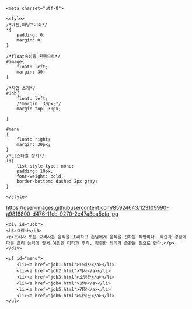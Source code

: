 <html>


<head>
	
	<meta charset="utf-8">

	<style>
	/*마진,패딩초기화*/
	*{
		padding: 0;
		margin: 0;
	}

	/*float속성을 왼쪽으로*/
	#image{
		float: left;
		margin: 30;
	}

	/*직업 소개*/
	#Job{
		float: left;
		/*margin: 30px;*/
		margin-top: 30px;

	}

	#menu
	{
		float: right;
		margin: 30px;
	}
	/*Ll스타일 정의*/
	li{
		list-style-type: none;
		padding: 10px;
		font-weight: bold;
		border-bottom: dashed 2px gray;
	}

	</style>

</head>

<title>job2</title>

<body>
	

https://user-images.githubusercontent.com/85924643/123109990-a9818800-d476-11eb-9270-2e47a3ba5efa.jpg


	<div id="Job">
	<h3>요리사</h3>
	<p>조리사 또는 요리사는 음식을 조리하고 손님에게 음식을 전하는 직업이다. 학습과 경험에 따른 조리 능력에 앞서 예민한 미각과 후각, 청결한 의식과 습관을 필요로 한다.</p>
	</div>
	
	<ul id="menu">
		<li><a href="job1.html">요리사</a></li>
		<li><a href="job2.html">의사</a></li>
		<li><a href="job3.html">소방관</a></li>
		<li><a href="job4.html">광부</a></li>
		<li><a href="job5.html">경찰</a></li>
		<li><a href="job6.html">나무꾼</a></li>
	</ul>

	


</body>
</html>
